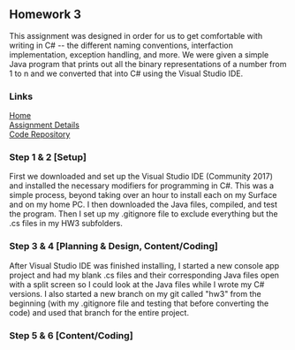 ## Homework 3
This assignment was designed in order for us to get comfortable with writing in C# -- the different naming conventions, interfaction implementation, exception handling, and more. We were given a simple Java program that prints out all the binary representations of a number from 1 to n and we converted that into C# using the Visual Studio IDE. 

### Links
[Home](https://siphry.github.io)  
[Assignment Details](http://www.wou.edu/~morses/classes/cs46x/assignments/HW3.html)  
[Code Repository](https://github.com/siphry/siphry.github.io/tree/master/HW3)  

### Step 1 & 2 [Setup]
First we downloaded and set up the Visual Studio IDE (Community 2017) and installed the necessary modifiers for programming in C#. This was a simple process, beyond taking over an hour to install each on my Surface and on my home PC. I then downloaded the Java files, compiled, and test the program. Then I set up my .gitignore file to exclude everything but the .cs files in my HW3 subfolders.

### Step 3 & 4 [Planning & Design, Content/Coding]
After Visual Studio IDE was finished installing, I started a new console app project and had my blank .cs files and their corresponding Java files open with a split screen so I could look at the Java files while I wrote my C# versions. I also started a new branch on my git called "hw3" from the beginning (with my .gitignore file and testing that before converting the code) and used that branch for the entire project. 

### Step 5 & 6 [Content/Coding]
